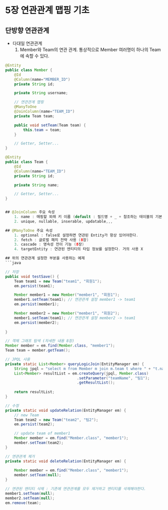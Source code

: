 
5장 연관관계 맵핑 기초
==============

## 단방향 연관관계
- 다대일 연관관계
    1. Member와 Team의 연관 관계. 통상적으로 Member 여러명이 하나의 Team에 속할 수 있다.

```java
@Entity
public class Member {
    @Id
    @Column(name="MEMBER_ID")
    private String id;

    private String username;

    // 연관관계 맵핑
    @ManyToOne
    @JoinColumn(name="TEAM_ID")
    private Team team;

    public void setTeam(Team team) {
        this.team = team;
    }

    // Getter, Setter...
}

@Entity
public class Team {
    @Id
    @Column(name="TEAM_ID")
    private String id;

    private String name;

    // Getter, Setter...
}


## @JoinColumn 주요 속성
    1. name : 매핑할 외래 키 이름 (default : 필드명 + _ + 참조하는 테이블의 기본 키 컬럼명)
    2. unique, nullable, inserable, updatable,,,

## @ManyToOne 주요 속성
    1. optional : false로 설정하면 연관된 Entity가 항상 있어야한다.
    2. fetch : 글로벌 패치 전략 사용 (8장)
    3. cascade : 영속성 전이 기능 (8장)
    4. targetEntity : 연관된 엔티티의 타입 정보를 설정한다. 거의 사용 X

## 위의 연관관계 설정한 부분을 사용하는 예제
```java

// 저장
public void testSave() {
    Team team1 = new Team("team1", "회원1");
    em.persist(team1);

    Member member1 = new Member("member1", "회원1");
    member1.setTeam(team1); // 연관관계 설정 member1 -> team1
    em.persist(member1);

    Member member2 = new Member("member1", "회원2");
    member1.setTeam(team1); // 연관관계 설정 member2 -> team1
    em.persist(member2);
    
}

// 객체 그래프 탐색 (자세한 내용 8장)
Member member = em.find(Member.class, "member1");
Team team = member.getTeam();

// JPQL 사용
private static List<Member> queryLogicJoin(EntityManager em) {
    String jpql = "select m from Member m join m.team t where " + "t.name=:teamName";
    List<Member> resultList = em.createQuery(jpql, Member.class)
                                .setParameter("teamName", "팀1");
                                .getResultList();
    
    return resultList;
}

// 수정
private static void updateRelation(EntityManager em) {
    // new Team
    Team team2 = new Team("team2", "팀2");
    em.persist(team2);

    // update team of member1
    Member member = em.find("Member.class", "member1");
    member.setTeam(team2);
}

// 연관관계 제거
private static void deleteRelation(EntityManager em) {
    
    Member member = em.find("Member.class", "member1");
    member.setTeam(null);
}

// 연관된 엔티티 삭제 : 기존에 연관관계를 모두 제거하고 엔티티를 삭제해야한다.
member1.setTeam(null);
member2.setTeam(null);
em.remove(team);

```
